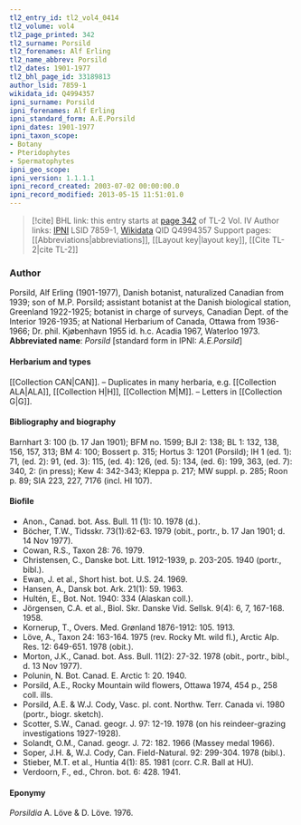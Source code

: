 ```yaml
---
tl2_entry_id: tl2_vol4_0414
tl2_volume: vol4
tl2_page_printed: 342
tl2_surname: Porsild
tl2_forenames: Alf Erling
tl2_name_abbrev: Porsild
tl2_dates: 1901-1977
tl2_bhl_page_id: 33189813
author_lsid: 7859-1
wikidata_id: Q4994357
ipni_surname: Porsild
ipni_forenames: Alf Erling
ipni_standard_form: A.E.Porsild
ipni_dates: 1901-1977
ipni_taxon_scope: 
- Botany
- Pteridophytes
- Spermatophytes
ipni_geo_scope: 
ipni_version: 1.1.1.1
ipni_record_created: 2003-07-02 00:00:00.0
ipni_record_modified: 2013-05-15 11:51:01.0
---
```


> [!cite] BHL link: this entry starts at [page 342](https://www.biodiversitylibrary.org/page/33189813) of TL-2 Vol. IV
> Author links: [IPNI](https://www.ipni.org/a/7859-1) LSID 7859-1, [Wikidata](https://www.wikidata.org/wiki/Q4994357) QID Q4994357
> Support pages: [[Abbreviations|abbreviations]], [[Layout key|layout key]], [[Cite TL-2|cite TL-2]]

### Author

Porsild, Alf Erling (1901-1977), Danish botanist, naturalized Canadian from 1939; son of M.P. Porsild; assistant botanist at the Danish biological station, Greenland 1922-1925; botanist in charge of surveys, Canadian Dept. of the Interior 1926-1935; at National Herbarium of Canada, Ottawa from 1936-1966; Dr. phil. Kjøbenhavn 1955 id. h.c. Acadia 1967, Waterloo 1973. 
**Abbreviated name**: *Porsild* \[standard form in IPNI: *A.E.Porsild*\]

#### Herbarium and types

[[Collection CAN|CAN]]. – Duplicates in many herbaria, e.g. [[Collection ALA|ALA]], [[Collection H|H]], [[Collection M|M]]. – Letters in [[Collection G|G]].

#### Bibliography and biography

Barnhart 3: 100 (b. 17 Jan 1901); BFM no. 1599; BJI 2: 138; BL 1: 132, 138, 156, 157, 313; BM 4: 100; Bossert p. 315; Hortus 3: 1201 (Porsild); IH 1 (ed. 1): 71, (ed. 2): 91, (ed. 3): 115, (ed. 4): 126, (ed. 5): 134, (ed. 6): 199, 363, (ed. 7): 340, 2: (in press); Kew 4: 342-343; Kleppa p. 217; MW suppl. p. 285; Roon p. 89; SIA 223, 227, 7176 (incl. HI 107).

#### Biofile

- Anon., Canad. bot. Ass. Bull. 11 (1): 10. 1978 (d.).
- Böcher, T.W., Tidsskr. 73(1):62-63. 1979 (obit., portr., b. 17 Jan 1901; d. 14 Nov 1977).
- Cowan, R.S., Taxon 28: 76. 1979.
- Christensen, C., Danske bot. Litt. 1912-1939, p. 203-205. 1940 (portr., bibl.).
- Ewan, J. et al., Short hist. bot. U.S. 24. 1969.
- Hansen, A., Dansk bot. Ark. 21(1): 59. 1963.
- Hultén, E., Bot. Not. 1940: 334 (Alaskan coll.).
- Jörgensen, C.A. et al., Biol. Skr. Danske Vid. Sellsk. 9(4): 6, 7, 167-168. 1958.
- Kornerup, T., Overs. Med. Grønland 1876-1912: 105. 1913.
- Löve, A., Taxon 24: 163-164. 1975 (rev. Rocky Mt. wild fl.), Arctic Alp. Res. 12: 649-651. 1978 (obit.).
- Morton, J.K., Canad. bot. Ass. Bull. 11(2): 27-32. 1978 (obit., portr., bibl., d. 13 Nov 1977).
- Polunin, N. Bot. Canad. E. Arctic 1: 20. 1940.
- Porsild, A.E., Rocky Mountain wild flowers, Ottawa 1974, 454 p., 258 coll. ills.
- Porsild, A.E. & W.J. Cody, Vasc. pl. cont. Northw. Terr. Canada vi. 1980 (portr., biogr. sketch).
- Scotter, S.W., Canad. geogr. J. 97: 12-19. 1978 (on his reindeer-grazing investigations 1927-1928).
- Solandt, O.M., Canad. geogr. J. 72: 182. 1966 (Massey medal 1966).
- Soper, J.H. &, W.J. Cody, Can. Field-Natural. 92: 299-304. 1978 (bibl.).
- Stieber, M.T. et al., Huntia 4(1): 85. 1981 (corr. C.R. Ball at HU).
- Verdoorn, F., ed., Chron. bot. 6: 428. 1941.

#### Eponymy

*Porsildia* A. Löve & D. Löve. 1976.

